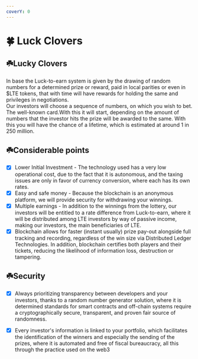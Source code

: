 ```yaml
---
coverY: 0
---
```


# 🍀 Luck Clovers

## ☘️**L**ucky Clovers

In base the Luck-to-earn system is given by the drawing of random numbers for a determined prize or reward, paid in local parities or even in $LTE tokens, that with time will have rewards for holding the same and privileges in negotiations.\
Our investors will choose a sequence of numbers, on which you wish to bet. The well-known card.With this it will start, depending on the amount of numbers that the investor hits the prize will be awarded to the same. With this you will have the chance of a lifetime, which is estimated at around 1 in 250 million.

## ☘️Considerable points

* [x] Lower Initial Investment - The technology used has a very low operational cost, due to the fact that it is autonomous, and the taxing issues are only in favor of currency conversion, where each has its own rates.
* [x] Easy and safe money - Because the blockchain is an anonymous platform, we will provide security for withdrawing your winnings.&#x20;
* [x] Multiple earnings - In addition to the winnings from the lottery, our investors will be entitled to a rate difference from Luck-to-earn, where it will be distributed among LTE investors by way of passive income, making our investors, the main beneficiaries of LTE.
* [x] Blockchain allows for faster (instant usually) prize pay-out alongside full tracking and recording, regardless of the win size via Distributed Ledger Technologies. In addition, blockchain certifies both players and their tickets, reducing the likelihood of information loss, destruction or tampering.

## ☘️Security

* [x] Always prioritizing transparency between developers and your investors, thanks to a random number generator solution, where it is determined standards for smart contracts and off-chain systems require a cryptographically secure, transparent, and proven fair source of randomness.
* [x] Every investor's information is linked to your portfolio, which facilitates the identification of the winners and especially the sending of the prizes, where it is automated and free of fiscal bureaucracy, all this through the practice used on the web3

